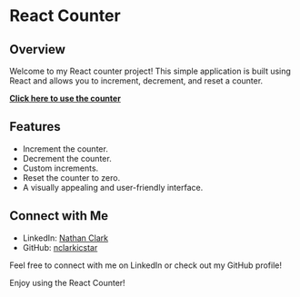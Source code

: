 # React Counter

## Overview
Welcome to my React counter project! This simple application is built using React and allows you to increment, decrement, and reset a counter.

**[Click here to use the counter](https://deliv.nathanclark14.repl.co)**

## Features
- Increment the counter.
- Decrement the counter.
- Custom increments.
- Reset the counter to zero.
- A visually appealing and user-friendly interface.

## Connect with Me
- LinkedIn: [Nathan Clark](https://www.linkedin.com/in/nathan-clark-4a9b6417a/)
- GitHub: [nclarkicstar](https://github.com/nclarkicstar/)

Feel free to connect with me on LinkedIn or check out my GitHub profile!

Enjoy using the React Counter!
